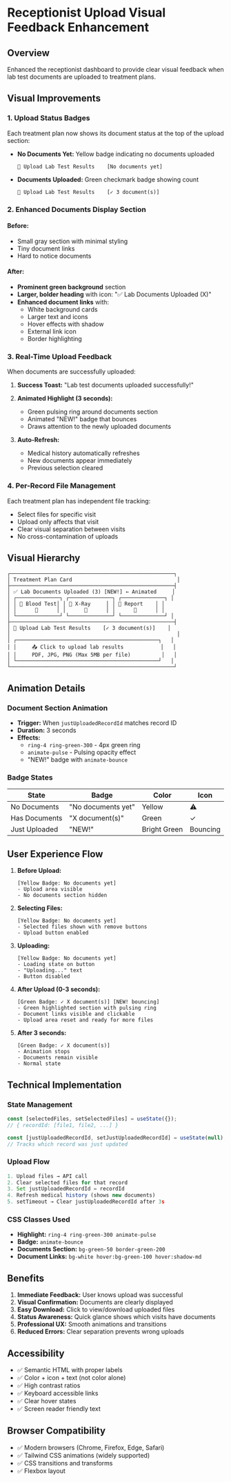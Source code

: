 # Receptionist Upload Visual Feedback Enhancement

## Overview
Enhanced the receptionist dashboard to provide clear visual feedback when lab test documents are uploaded to treatment plans.

## Visual Improvements

### 1. **Upload Status Badges**
Each treatment plan now shows its document status at the top of the upload section:

- **No Documents Yet:** Yellow badge indicating no documents uploaded
  ```
  📎 Upload Lab Test Results    [No documents yet]
  ```

- **Documents Uploaded:** Green checkmark badge showing count
  ```
  📎 Upload Lab Test Results    [✓ 3 document(s)]
  ```

### 2. **Enhanced Documents Display Section**

#### Before:
- Small gray section with minimal styling
- Tiny document links
- Hard to notice documents

#### After:
- **Prominent green background** section
- **Larger, bolder heading** with icon: "✅ Lab Documents Uploaded (X)"
- **Enhanced document links** with:
  - White background cards
  - Larger text and icons
  - Hover effects with shadow
  - External link icon
  - Border highlighting

### 3. **Real-Time Upload Feedback**

When documents are successfully uploaded:

1. **Success Toast:** "Lab test documents uploaded successfully!"

2. **Animated Highlight (3 seconds):**
   - Green pulsing ring around documents section
   - Animated "NEW!" badge that bounces
   - Draws attention to the newly uploaded documents

3. **Auto-Refresh:**
   - Medical history automatically refreshes
   - New documents appear immediately
   - Previous selection cleared

### 4. **Per-Record File Management**

Each treatment plan has independent file tracking:
- Select files for specific visit
- Upload only affects that visit
- Clear visual separation between visits
- No cross-contamination of uploads

## Visual Hierarchy

```
┌─────────────────────────────────────────────────────┐
│ Treatment Plan Card                                  │
├─────────────────────────────────────────────────────┤
│ ✅ Lab Documents Uploaded (3) [NEW!] ← Animated     │
│ ┌──────────────┐ ┌──────────────┐ ┌──────────────┐ │
│ │ 📄 Blood Test│ │ 📄 X-Ray     │ │ 📄 Report    │ │
│ │      🔗      │ │      🔗      │ │      🔗      │ │
│ └──────────────┘ └──────────────┘ └──────────────┘ │
├─────────────────────────────────────────────────────┤
│ 📎 Upload Lab Test Results    [✓ 3 document(s)]    │
│                                                      │
│ ┌──────────────────────────────────────────────┐   │
│ │     📤 Click to upload lab results            │   │
│ │     PDF, JPG, PNG (Max 5MB per file)          │   │
│ └──────────────────────────────────────────────┘   │
└─────────────────────────────────────────────────────┘
```

## Animation Details

### Document Section Animation
- **Trigger:** When `justUploadedRecordId` matches record ID
- **Duration:** 3 seconds
- **Effects:**
  - `ring-4 ring-green-300` - 4px green ring
  - `animate-pulse` - Pulsing opacity effect
  - "NEW!" badge with `animate-bounce`

### Badge States
| State | Badge | Color | Icon |
|-------|-------|-------|------|
| No Documents | "No documents yet" | Yellow | ⚠️ |
| Has Documents | "X document(s)" | Green | ✓ |
| Just Uploaded | "NEW!" | Bright Green | Bouncing |

## User Experience Flow

1. **Before Upload:**
   ```
   [Yellow Badge: No documents yet]
   - Upload area visible
   - No documents section hidden
   ```

2. **Selecting Files:**
   ```
   [Yellow Badge: No documents yet]
   - Selected files shown with remove buttons
   - Upload button enabled
   ```

3. **Uploading:**
   ```
   [Yellow Badge: No documents yet]
   - Loading state on button
   - "Uploading..." text
   - Button disabled
   ```

4. **After Upload (0-3 seconds):**
   ```
   [Green Badge: ✓ X document(s)] [NEW! bouncing]
   - Green highlighted section with pulsing ring
   - Document links visible and clickable
   - Upload area reset and ready for more files
   ```

5. **After 3 seconds:**
   ```
   [Green Badge: ✓ X document(s)]
   - Animation stops
   - Documents remain visible
   - Normal state
   ```

## Technical Implementation

### State Management
```javascript
const [selectedFiles, setSelectedFiles] = useState({}); 
// { recordId: [file1, file2, ...] }

const [justUploadedRecordId, setJustUploadedRecordId] = useState(null);
// Tracks which record was just updated
```

### Upload Flow
```javascript
1. Upload files → API call
2. Clear selected files for that record
3. Set justUploadedRecordId = recordId
4. Refresh medical history (shows new documents)
5. setTimeout → Clear justUploadedRecordId after 3s
```

### CSS Classes Used
- **Highlight:** `ring-4 ring-green-300 animate-pulse`
- **Badge:** `animate-bounce`
- **Documents Section:** `bg-green-50 border-green-200`
- **Document Links:** `bg-white hover:bg-green-100 hover:shadow-md`

## Benefits

1. **Immediate Feedback:** User knows upload was successful
2. **Visual Confirmation:** Documents are clearly displayed
3. **Easy Download:** Click to view/download uploaded files
4. **Status Awareness:** Quick glance shows which visits have documents
5. **Professional UX:** Smooth animations and transitions
6. **Reduced Errors:** Clear separation prevents wrong uploads

## Accessibility

- ✅ Semantic HTML with proper labels
- ✅ Color + icon + text (not color alone)
- ✅ High contrast ratios
- ✅ Keyboard accessible links
- ✅ Clear hover states
- ✅ Screen reader friendly text

## Browser Compatibility

- ✅ Modern browsers (Chrome, Firefox, Edge, Safari)
- ✅ Tailwind CSS animations (widely supported)
- ✅ CSS transitions and transforms
- ✅ Flexbox layout
